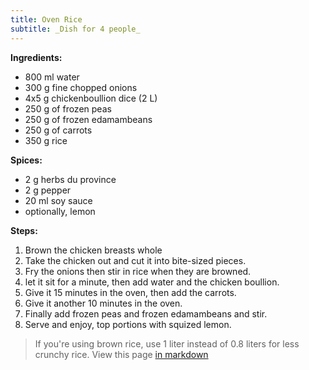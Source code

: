 ```yaml
---
title: Oven Rice
subtitle: _Dish for 4 people_
---
```


**Ingredients:**

- 800 ml water
- 300 g fine chopped onions
- 4x5 g chickenboullion dice (2 L)
- 250 g of frozen peas
- 250 g of frozen edamambeans
- 250 g of carrots
- 350 g rice

**Spices:**

- 2 g herbs du province
- 2 g pepper
- 20 ml soy sauce
- optionally, lemon

**Steps:**

1. Brown the chicken breasts whole 
2. Take the chicken out and cut it into bite-sized pieces.
3. Fry the onions then stir in rice when they are browned.
4. let it sit for a minute, then add water and the chicken boullion.
5. Give it 15 minutes in the oven, then add the carrots. 
6. Give it another 10 minutes in the oven. 
7. Finally add frozen peas and frozen edamambeans and stir.
8. Serve and enjoy, top portions with squized lemon.

> If you're using brown rice, use 1 liter instead of 0.8 liters for less
crunchy rice.
> View this page [in markdown](./index.md)
